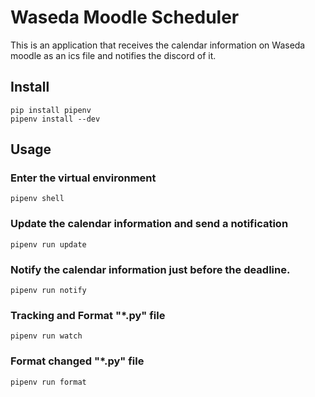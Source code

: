# Waseda Moodle Scheduler

This is an application that receives the calendar information on Waseda moodle as an ics file and notifies the discord of it.

## Install

```shell
pip install pipenv
pipenv install --dev
```

## Usage

### Enter the virtual environment

```shell
pipenv shell
```

### Update the calendar information and send a notification

```shell
pipenv run update
```

### Notify the calendar information just before the deadline.

```shell
pipenv run notify
```

### Tracking and Format "*.py" file

```shell
pipenv run watch
```

### Format changed "*.py" file

```shell
pipenv run format
```
